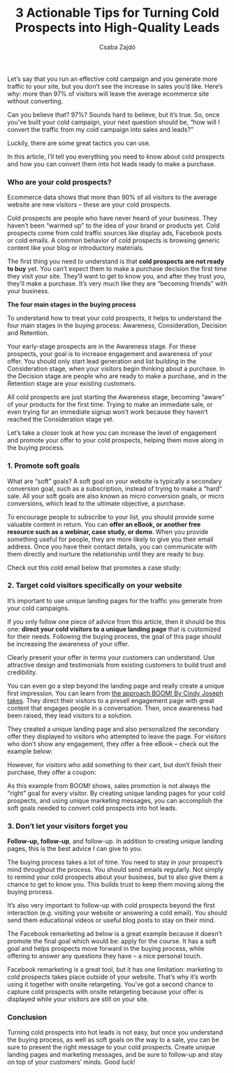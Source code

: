 ﻿---
title: 3 Actionable Tips for Turning Cold Prospects into High-Quality Leads
description: Driving more traffic and generating more leads is a challenge for all marketers and website owners. Running a cold campaign – marketing to new customers who have never heard of you – can be a great way to boost the traffic to your site. A cold campaign can include cold emails, cold calls and cold advertising too.
coverImage: /img/yoda-advice-featured.jpg
publishDate: Jun 21, 2017


author: Csaba Zajdó
authorProfile:  Csaba Zajdo is an ecommerce specialist and founder of OptiMonk, an award-winning onsite retargeting platform, which helps SMBs leverage the power of onsite retargeting. Csaba has been involved with web marketing including search, lead generation, ecommerce, CRO, PPC, and analytics for over 10 years. He is also a frequent presenter at seminars and conferences.
authorImage: 
---

Let’s say that you run an effective cold campaign and you generate more traffic to your site, but you don’t see the increase in sales you’d like. Here’s why: more than 97% of visitors will leave the average ecommerce site without converting.

Can you believe that? 97%? Sounds hard to believe, but it’s true. So, once you’ve built your cold campaign, your next question should be, “how will I convert the traffic from my cold campaign into sales and leads?”

Luckily, there are some great tactics you can use.

In this article, I’ll tell you everything you need to know about cold prospects and how you can convert them into hot leads ready to make a purchase.

### Who are your cold prospects?

Ecommerce data shows that more than 90% of all visitors to the average website are new visitors – these are your cold prospects.

Cold prospects are people who have never heard of your business. They haven’t been “warmed up” to the idea of your brand or products yet. Cold prospects come from cold traffic sources like display ads, Facebook posts or cold emails. A common behavior of cold prospects is browsing generic content like your blog or introductory materials.

The first thing you need to understand is that **cold prospects are not ready to buy** yet. You can’t expect them to make a purchase decision the first time they visit your site. They’ll want to get to know you, and after they trust you, they’ll make a purchase. It’s very much like they are “becoming friends” with your business.

**The four main stages in the buying process**

To understand how to treat your cold prospects, it helps to understand the four main stages in the buying process: Awareness, Consideration, Decision and Retention.

Your early-stage prospects are in the Awareness stage. For these prospects, your goal is to increase engagement and awareness of your offer. You should only start lead generation and list building in the Consideration stage, when your visitors begin thinking about a purchase. In the Decision stage are people who are ready to make a purchase, and in the Retention stage are your existing customers.

All cold prospects are just starting the Awareness stage, becoming “aware” of your products for the first time. Trying to make an immediate sale, or even trying for an immediate signup won’t work because they haven’t reached the Consideration stage yet.

Let’s take a closer look at how you can increase the level of engagement and promote your offer to your cold prospects, helping them move along in the buying process.

### 1\. Promote soft goals

What are “soft” goals? A soft goal on your website is typically a secondary conversion goal, such as a subscription, instead of trying to make a “hard” sale. All your soft goals are also known as micro conversion goals, or micro conversions, which lead to the ultimate objective, a purchase.

To encourage people to subscribe to your list, you should provide some valuable content in return. You can **offer an eBook, or another free resource such as a webinar, case study, or demo**. When you provide something useful for people, they are more likely to give you their email address. Once you have their contact details, you can communicate with them directly and nurture the relationship until they are ready to buy.

Check out this cold email below that promotes a case study:

### 2\. Target cold visitors specifically on your website

It’s important to use unique landing pages for the traffic you generate from your cold campaigns.

If you only follow one piece of advice from this article, then it should be this one: **direct your cold visitors to a unique landing page** that is customized for their needs. Following the buying process, the goal of this page should be increasing the awareness of your offer.

Clearly present your offer in terms your customers can understand. Use attractive design and testimonials from existing customers to build trust and credibility.

You can even go a step beyond the landing page and really create a unique first impression. You can learn from [the approach BOOM! By Cindy Joseph takes](http://www.optimonk.com/blog/case-study-how-smart-marketer-boosted-booms-ecommerce-revenue-by-18-percent-using-onsite-retargeting/). They direct their visitors to a presell engagement page with great content that engages people in a conversation. Then, once awareness had been raised, they lead visitors to a solution.

They created a unique landing page and also personalized the secondary offer they displayed to visitors who attempted to leave the page. For visitors who don’t show any engagement, they offer a free eBook – check out the example below:

However, for visitors who add something to their cart, but don’t finish their purchase, they offer a coupon:

As this example from BOOM! shows, sales promotion is not always the “right” goal for every visitor. By creating unique landing pages for your cold prospects, and using unique marketing messages, you can accomplish the soft goals needed to convert cold prospects into hot leads.

### 3\. Don’t let your visitors forget you

**Follow-up, follow-up**, and follow-up. In addition to creating unique landing pages, this is the best advice I can give to you.

The buying process takes a lot of time. You need to stay in your prospect’s mind throughout the process. You should send emails regularly. Not simply to remind your cold prospects about your business, but to also give them a chance to get to know you. This builds trust to keep them moving along the buying process.

It’s also very important to follow-up with cold prospects beyond the first interaction (e.g. visiting your website or answering a cold email). You should send them educational videos or useful blog posts to stay on their mind.

The Facebook remarketing ad below is a great example because it doesn’t promote the final goal which would be: apply for the course. It has a soft goal and helps prospects move forward in the buying process, while offering to answer any questions they have – a nice personal touch.

Facebook remarketing is a great tool, but it has one limitation: marketing to cold prospects takes place outside of your website. That’s why it’s worth using it together with onsite retargeting. You’ve got a second chance to capture cold prospects with onsite retargeting because your offer is displayed while your visitors are still on your site.

### Conclusion

Turning cold prospects into hot leads is not easy, but once you understand the buying process, as well as soft goals on the way to a sale, you can be sure to present the right message to your cold prospects. Create unique landing pages and marketing messages, and be sure to follow-up and stay on top of your customers’ minds. Good luck!